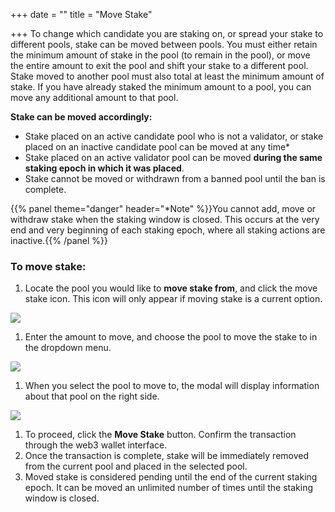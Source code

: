+++
date = ""
title = "Move Stake"

+++
To change which candidate you are staking on, or spread your stake to different pools, stake can be moved between pools. You must either retain the minimum amount of stake in the pool (to remain in the pool), or move the entire amount to exit the pool and shift your stake to a different pool. Stake moved to another pool must also total at least the minimum amount of stake. If you have already staked the minimum amount to a pool, you can move any additional amount to that pool.

**Stake can be moved accordingly:**

* Stake placed on an active candidate pool who is not a validator, or stake placed on an inactive candidate pool can be moved at any time*
* Stake placed on an active validator pool can be moved **during the same staking epoch in which it was placed**.
* Stake cannot be moved or withdrawn from a banned pool until the ban is complete.

{{% panel theme="danger" header="*Note" %}}You cannot add, move or withdraw stake when the staking window is closed. This occurs at the very end and very beginning of each staking epoch, where all staking actions are inactive.{{% /panel %}}

### To move stake:

1. Locate the pool you would like to **move stake from**, and click the move stake icon. This icon will only appear if moving stake is a current option.

![](/uploads/move_stake_1.png)

1. Enter the amount to move, and choose the pool to move the stake to in the dropdown menu.

![](/uploads/move_stake_2.png)

1. When you select the pool to move to, the modal will display information about that pool on the right side.

![](/uploads/move_stake_3.png)

1. To proceed, click the **Move Stake** button. Confirm the transaction through the web3 wallet interface.
2. Once the transaction is complete, stake will be immediately removed from the current pool and placed in the selected pool.
3. Moved stake is considered pending until the end of the current staking epoch. It can be moved an unlimited number of times until the staking window is closed.